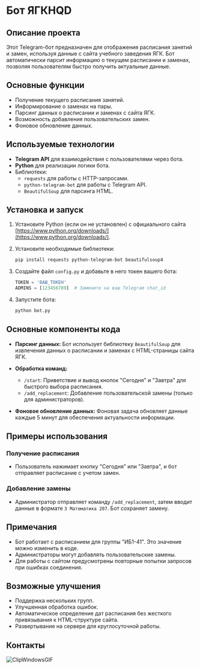 # Бот ЯГКHQD

## Описание проекта
Этот Telegram-бот предназначен для отображения расписания занятий и замен, используя данные с сайта учебного заведения ЯГК. Бот автоматически парсит информацию о текущем расписании и заменах, позволяя пользователям быстро получить актуальные данные.

## Основные функции
- Получение текущего расписания занятий.
- Информирование о заменах на пары.
- Парсинг данных о расписании и заменах с сайта ЯГК.
- Возможность добавления пользовательских замен.
- Фоновое обновление данных.

## Используемые технологии
- **Telegram API** для взаимодействия с пользователями через бота.
- **Python** для реализации логики бота.
- Библиотеки:
  - `requests` для работы с HTTP-запросами.
  - `python-telegram-bot` для работы с Telegram API.
  - `BeautifulSoup` для парсинга HTML.

## Установка и запуск

1. Установите Python (если он не установлен) с официального сайта [https://www.python.org/downloads/](https://www.python.org/downloads/).

2. Установите необходимые библиотеки:
   ```bash
   pip install requests python-telegram-bot beautifulsoup4
   ```

3. Создайте файл `config.py` и добавьте в него токен вашего бота:
   ```python
   TOKEN = 'ВАШ_ТОКЕН'
   ADMINS = [123456789]  # Замените на ваш Telegram chat_id
   ```

4. Запустите бота:
   ```bash
   python bot.py
   ```

## Основные компоненты кода

- **Парсинг данных:**
  Бот использует библиотеку `BeautifulSoup` для извлечения данных о расписании и заменах с HTML-страницы сайта ЯГК.

- **Обработка команд:**
  - `/start`: Приветствие и вывод кнопок "Сегодня" и "Завтра" для быстрого выбора расписания.
  - `/add_replacement`: Добавление пользовательской замены (только для администраторов).

- **Фоновое обновление данных:**
  Фоновая задача обновляет данные каждые 5 минут для обеспечения актуальности информации.

## Примеры использования

### Получение расписания
- Пользователь нажимает кнопку "Сегодня" или "Завтра", и бот отправляет расписание с учетом замен.

### Добавление замены
- Администратор отправляет команду `/add_replacement`, затем вводит данные в формате `3 Математика 207`. Бот сохраняет замену.

## Примечания
- Бот работает с расписанием для группы "ИБ1-41". Это значение можно изменить в коде.
- Администраторы могут добавлять пользовательские замены.
- Для работы с сайтом предусмотрены повторные попытки запросов при ошибках соединения.

## Возможные улучшения
- Поддержка нескольких групп.
- Улучшенная обработка ошибок.
- Автоматическое определение дат расписания без жесткого привязывания к HTML-структуре сайта.
- Развертывание на сервере для круглосуточной работы.

## Контакты
![ClipWindowsGIF](https://github.com/user-attachments/assets/0f2fc85c-d996-4875-8967-7507a1fabe29)


